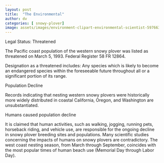 ```yaml
---
layout: post
title:  "The Environmental"
author: dv
categories: [ snowy-plover]
image: assets/images/environment-clipart-environmental-scientist-597663-4671169.jpg
---
```

Legal Status: Threatened

The Pacific coast population of the western snowy plover was listed as threatened on March 5, 1993. Federal Register 58 FR 12864.

Designation as a threatened includes: Any species which is likely to become an endangered species within the foreseeable future throughout all or a significant portion of its range.

Population Decline

Records indicating that nesting western snowy plovers were historically more widely distributed in coastal California, Oregon, and Washington are unsubstantiated.

Humans caused population decline

It is claimed that human activities, such as walking, jogging, running pets, horseback riding, and vehicle use, are responsible for the ongoing decline in snowy plover breeding sites and populations. Many scientific studies concerning the impacts of humans on snowy plovers are contradictory. The west coast nesting season, from March through September, coincides with the most popular times of human beach use (Memorial Day through Labor Day).